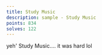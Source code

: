```yaml
---
title: Study Music
description: sample - Study Music
points: 834
solves: 122
---
```


yeh' Study Music.... it was hard lol
